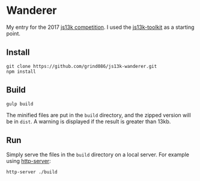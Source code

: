 # Wanderer
My entry for the 2017 [js13k competition](http://2017.js13kgames.com/). I used the [js13k-toolkit](https://github.com/lucaspenney/js13k-toolkit) as a starting point.

## Install
```
git clone https://github.com/grind086/js13k-wanderer.git
npm install
```

## Build
```
gulp build
```

The minified files are put in the `build` directory, and the zipped version will be in `dist`. A warning is displayed if the result is greater than 13kb.

## Run
Simply serve the files in the `build` directory on a local server. For example using [http-server](https://github.com/indexzero/http-server):

```
http-server ./build
```

